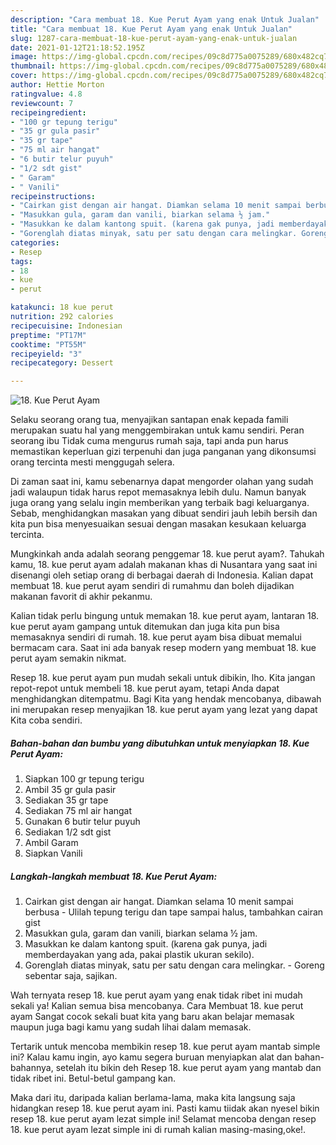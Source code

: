 ```yaml
---
description: "Cara membuat 18. Kue Perut Ayam yang enak Untuk Jualan"
title: "Cara membuat 18. Kue Perut Ayam yang enak Untuk Jualan"
slug: 1287-cara-membuat-18-kue-perut-ayam-yang-enak-untuk-jualan
date: 2021-01-12T21:18:52.195Z
image: https://img-global.cpcdn.com/recipes/09c8d775a0075289/680x482cq70/18-kue-perut-ayam-foto-resep-utama.jpg
thumbnail: https://img-global.cpcdn.com/recipes/09c8d775a0075289/680x482cq70/18-kue-perut-ayam-foto-resep-utama.jpg
cover: https://img-global.cpcdn.com/recipes/09c8d775a0075289/680x482cq70/18-kue-perut-ayam-foto-resep-utama.jpg
author: Hettie Morton
ratingvalue: 4.8
reviewcount: 7
recipeingredient:
- "100 gr tepung terigu"
- "35 gr gula pasir"
- "35 gr tape"
- "75 ml air hangat"
- "6 butir telur puyuh"
- "1/2 sdt gist"
- " Garam"
- " Vanili"
recipeinstructions:
- "Cairkan gist dengan air hangat. Diamkan selama 10 menit sampai berbusa Ulilah tepung terigu dan tape sampai halus, tambahkan cairan gist"
- "Masukkan gula, garam dan vanili, biarkan selama ½ jam."
- "Masukkan ke dalam kantong spuit. (karena gak punya, jadi memberdayakan yang ada, pakai plastik ukuran sekilo)."
- "Gorenglah diatas minyak, satu per satu dengan cara melingkar. Goreng sebentar saja, sajikan."
categories:
- Resep
tags:
- 18
- kue
- perut

katakunci: 18 kue perut 
nutrition: 292 calories
recipecuisine: Indonesian
preptime: "PT17M"
cooktime: "PT55M"
recipeyield: "3"
recipecategory: Dessert

---
```



![18. Kue Perut Ayam](https://img-global.cpcdn.com/recipes/09c8d775a0075289/680x482cq70/18-kue-perut-ayam-foto-resep-utama.jpg)

Selaku seorang orang tua, menyajikan santapan enak kepada famili merupakan suatu hal yang menggembirakan untuk kamu sendiri. Peran seorang ibu Tidak cuma mengurus rumah saja, tapi anda pun harus memastikan keperluan gizi terpenuhi dan juga panganan yang dikonsumsi orang tercinta mesti menggugah selera.

Di zaman  saat ini, kamu sebenarnya dapat mengorder olahan yang sudah jadi walaupun tidak harus repot memasaknya lebih dulu. Namun banyak juga orang yang selalu ingin memberikan yang terbaik bagi keluarganya. Sebab, menghidangkan masakan yang dibuat sendiri jauh lebih bersih dan kita pun bisa menyesuaikan sesuai dengan masakan kesukaan keluarga tercinta. 



Mungkinkah anda adalah seorang penggemar 18. kue perut ayam?. Tahukah kamu, 18. kue perut ayam adalah makanan khas di Nusantara yang saat ini disenangi oleh setiap orang di berbagai daerah di Indonesia. Kalian dapat membuat 18. kue perut ayam sendiri di rumahmu dan boleh dijadikan makanan favorit di akhir pekanmu.

Kalian tidak perlu bingung untuk memakan 18. kue perut ayam, lantaran 18. kue perut ayam gampang untuk ditemukan dan juga kita pun bisa memasaknya sendiri di rumah. 18. kue perut ayam bisa dibuat memalui bermacam cara. Saat ini ada banyak resep modern yang membuat 18. kue perut ayam semakin nikmat.

Resep 18. kue perut ayam pun mudah sekali untuk dibikin, lho. Kita jangan repot-repot untuk membeli 18. kue perut ayam, tetapi Anda dapat menghidangkan ditempatmu. Bagi Kita yang hendak mencobanya, dibawah ini merupakan resep menyajikan 18. kue perut ayam yang lezat yang dapat Kita coba sendiri.

<!--inarticleads1-->

##### Bahan-bahan dan bumbu yang dibutuhkan untuk menyiapkan 18. Kue Perut Ayam:

1. Siapkan 100 gr tepung terigu
1. Ambil 35 gr gula pasir
1. Sediakan 35 gr tape
1. Sediakan 75 ml air hangat
1. Gunakan 6 butir telur puyuh
1. Sediakan 1/2 sdt gist
1. Ambil  Garam
1. Siapkan  Vanili




<!--inarticleads2-->

##### Langkah-langkah membuat 18. Kue Perut Ayam:

1. Cairkan gist dengan air hangat. Diamkan selama 10 menit sampai berbusa - Ulilah tepung terigu dan tape sampai halus, tambahkan cairan gist
1. Masukkan gula, garam dan vanili, biarkan selama ½ jam.
1. Masukkan ke dalam kantong spuit. (karena gak punya, jadi memberdayakan yang ada, pakai plastik ukuran sekilo).
1. Gorenglah diatas minyak, satu per satu dengan cara melingkar. - Goreng sebentar saja, sajikan.




Wah ternyata resep 18. kue perut ayam yang enak tidak ribet ini mudah sekali ya! Kalian semua bisa mencobanya. Cara Membuat 18. kue perut ayam Sangat cocok sekali buat kita yang baru akan belajar memasak maupun juga bagi kamu yang sudah lihai dalam memasak.

Tertarik untuk mencoba membikin resep 18. kue perut ayam mantab simple ini? Kalau kamu ingin, ayo kamu segera buruan menyiapkan alat dan bahan-bahannya, setelah itu bikin deh Resep 18. kue perut ayam yang mantab dan tidak ribet ini. Betul-betul gampang kan. 

Maka dari itu, daripada kalian berlama-lama, maka kita langsung saja hidangkan resep 18. kue perut ayam ini. Pasti kamu tiidak akan nyesel bikin resep 18. kue perut ayam lezat simple ini! Selamat mencoba dengan resep 18. kue perut ayam lezat simple ini di rumah kalian masing-masing,oke!.

